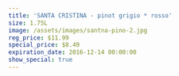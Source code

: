 ```yaml
---
title: 'SANTA CRISTINA - pinot grigio * rosso'
size: 1.75L
image: /assets/images/santna-pino-2.jpg
reg_price: $11.99
special_price: $8.49
expiration_date: 2016-12-14 00:00:00
show_special: true
---
```



